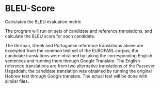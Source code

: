 # BLEU-Score

Calculates the BLEU evaluation metric

The program will run on sets of candidate and reference translations, and calculate the BLEU score for each candidate.

The German, Greek and Portuguese reference translations above are excerpted from the common test set of the EUROPARL corpus; the candidate translations were obtained by taking the corresponding English sentences and running them through Google Translate. The English reference translations are from two alternative translations of the Passover Hagaddah; the candidate translation was obtained by running the original Hebrew text through Google translate. The actual test will be done with similar files. 
